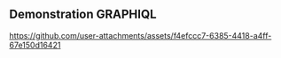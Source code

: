 ## Demonstration GRAPHIQL
https://github.com/user-attachments/assets/f4efccc7-6385-4418-a4ff-67e150d16421
